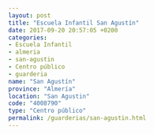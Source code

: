 ```yaml
---
layout: post
title: "Escuela Infantil San Agustín"
date: 2017-09-20 20:57:05 +0200
categories:
- Escuela Infantil
- almeria
- san-agustin
- Centro público
- guarderia
name: "San Agustín"
province: "Almería"
location: "San Agustin"
code: "4008790"
type: "Centro público"
permalink: /guarderias/san-agustin.html
---
```

